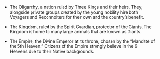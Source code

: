 - The Oligarchy, a nation ruled by Three Kings and their heirs. They, alongside private groups created by the young nobility hire both Voyagers and Reconnoiters for their own and the country’s benefit.

- The Kingdom, ruled by the Spirit Guardian, protector of the Giants. The Kingdom is home to many large animals that are known as Giants.

- The Empire, the Divine Emperor at its throne, chosen by the “Mandate of the 5th Heaven.” Citizens of the Empire strongly believe in the 9 Heavens due to their Native backgrounds.